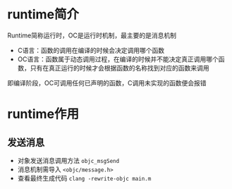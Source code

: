 # runtime简介

Runtime简称运行时，OC是运行时机制，最主要的是消息机制

* C语言：函数的调用在编译的时候会决定调用哪个函数
* OC语言：函数属于动态调用过程，在编译的时候并不能决定真正调用哪个函数，只有在真正运行的时候才会根据函数的名称找到对应的函数来调用

即编译阶段，OC可调用任何已声明的函数，C调用未实现的函数便会报错

# runtime作用

## 发送消息

* 对象发送消息调用方法 `objc_msgSend`
* 消息机制需导入 `<objc/message.h>`
* 查看最终生成代码 `clang -rewrite-objc main.m` 





